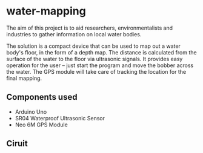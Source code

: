 # water-mapping
The aim of this project is to aid researchers, environmentalists and industries to gather information on local water bodies.​

The solution is a compact device that can be used to map out a water body's floor, in the form of a depth map. The distance is calculated from the surface of the water to the floor via ultrasonic signals. It provides easy operation for the user – just start the program and move the bobber across the water. The GPS module will take care of tracking the location for the final mapping.​
## Components used
- Arduino Uno
- SR04 Waterproof Ultrasonic Sensor
- Neo 6M GPS Module

## Ciruit

